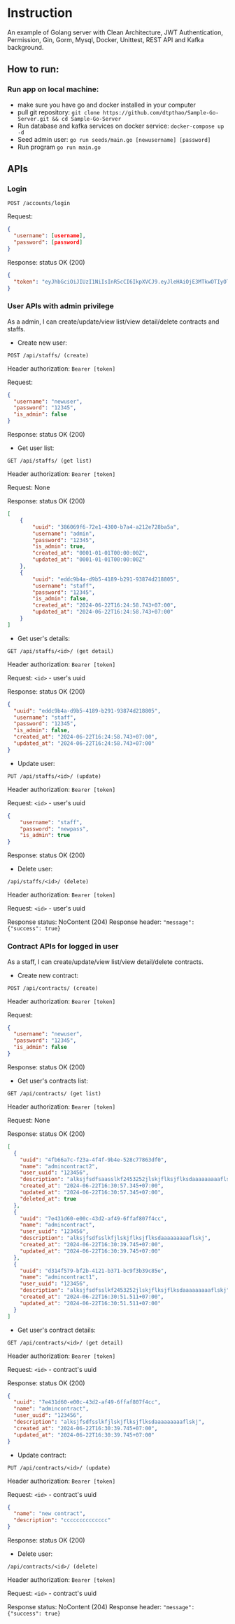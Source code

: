 # Instruction

An example of Golang server with Clean Architecture, JWT Authentication, Permission, Gin, Gorm, Mysql, Docker, Unittest, REST API and Kafka background.

## How to run:
### Run app on local machine:
- make sure you have go and docker installed in your computer
- pull git repository: `git clone https://github.com/dtpthao/Sample-Go-Server.git && cd Sample-Go-Server`
- Run database and kafka services on docker service: `docker-compose up -d`
- Seed admin user: `go run seeds/main.go [newusername] [password]`
- Run program `go run main.go`


## APIs

### Login
```
POST /accounts/login
```
Request:
```json
{
  "username": [username],
  "password": [password]
}
```

Response: status OK (200)
```json
{
  "token": "eyJhbGciOiJIUzI1NiIsInR5cCI6IkpXVCJ9.eyJleHAiOjE3MTkwOTIyOTUsImlhdCI6MTcxOTA4ODY5NSwidXNlcm5hbWUiOiJhZG1pbiJ9.mTHMQS_OQC1pbKTMecN0FrIFMxgRnWZzfRBMOoMNVDs"
}
```


### User APIs with admin privilege
As a admin, I can create/update/view list/view detail/delete contracts and staffs.

- Create new user:
```
POST /api/staffs/ (create)
```
Header authorization: `Bearer [token]`

Request:
```json
{
  "username": "newuser",
  "password": "12345",
  "is_admin": false
}
```

Response: status OK (200)

- Get user list:
```
GET /api/staffs/ (get list)
```
Header authorization: `Bearer [token]`

Request: None

Response: status OK (200)
```json
[
    {
        "uuid": "386069f6-72e1-4300-b7a4-a212e728ba5a",
        "username": "admin",
        "password": "12345",
        "is_admin": true,
        "created_at": "0001-01-01T00:00:00Z",
        "updated_at": "0001-01-01T00:00:00Z"
    },
    {
        "uuid": "eddc9b4a-d9b5-4189-b291-93874d218805",
        "username": "staff",
        "password": "12345",
        "is_admin": false,
        "created_at": "2024-06-22T16:24:58.743+07:00",
        "updated_at": "2024-06-22T16:24:58.743+07:00"
    }
]
```

- Get user's details:
```
GET /api/staffs/<id>/ (get detail)
```

Header authorization: `Bearer [token]`

Request: `<id>` - user's uuid

Response: status OK (200)
```json
{
  "uuid": "eddc9b4a-d9b5-4189-b291-93874d218805",
  "username": "staff",
  "password": "12345",
  "is_admin": false,
  "created_at": "2024-06-22T16:24:58.743+07:00",
  "updated_at": "2024-06-22T16:24:58.743+07:00"
}
```

- Update user:
```
PUT /api/staffs/<id>/ (update)
```

Header authorization: `Bearer [token]`

Request: `<id>` - user's uuid
```json
{
    "username": "staff",
    "password": "newpass",
    "is_admin": true
}
```

Response: status OK (200)

- Delete user:
```
/api/staffs/<id>/ (delete)
```
Header authorization: `Bearer [token]`

Request: `<id>` - user's uuid

Response status: NoContent (204)
Response header: `"message": {"success": true}`



### Contract APIs for logged in user

As a staff, I can create/update/view list/view detail/delete contracts.

- Create new contract:
```
POST /api/contracts/ (create)
```
Header authorization: `Bearer [token]`

Request:
```json
{
  "username": "newuser",
  "password": "12345",
  "is_admin": false
}
```

Response: status OK (200)

- Get user's contracts list:
```
GET /api/contracts/ (get list)
```
Header authorization: `Bearer [token]`

Request: None

Response: status OK (200)
```json
[
  {
    "uuid": "4fb66a7c-f23a-4f4f-9b4e-528c77863df0",
    "name": "admincontract2",
    "user_uuid": "123456",
    "description": "alksjfsdfsaasslkf2453252jlskjflksjflksdaaaaaaaaaflskj",
    "created_at": "2024-06-22T16:30:57.345+07:00",
    "updated_at": "2024-06-22T16:30:57.345+07:00",
    "deleted_at": true
  },
  {
    "uuid": "7e431d60-e00c-43d2-af49-6ffaf807f4cc",
    "name": "admincontract",
    "user_uuid": "123456",
    "description": "alksjfsdfsslkfjlskjflksjflksdaaaaaaaaaflskj",
    "created_at": "2024-06-22T16:30:39.745+07:00",
    "updated_at": "2024-06-22T16:30:39.745+07:00"
  },
  {
    "uuid": "d314f579-bf2b-4121-b371-bc9f3b39c85e",
    "name": "admincontract1",
    "user_uuid": "123456",
    "description": "alksjfsdfsslkf2453252jlskjflksjflksdaaaaaaaaaflskj",
    "created_at": "2024-06-22T16:30:51.511+07:00",
    "updated_at": "2024-06-22T16:30:51.511+07:00"
  }
]
```

- Get user's contract details:
```
GET /api/contracts/<id>/ (get detail)
```

Header authorization: `Bearer [token]`

Request: `<id>` - contract's uuid

Response: status OK (200)
```json
{
  "uuid": "7e431d60-e00c-43d2-af49-6ffaf807f4cc",
  "name": "admincontract",
  "user_uuid": "123456",
  "description": "alksjfsdfsslkfjlskjflksjflksdaaaaaaaaaflskj",
  "created_at": "2024-06-22T16:30:39.745+07:00",
  "updated_at": "2024-06-22T16:30:39.745+07:00"
}
```

- Update contract:
```
PUT /api/contracts/<id>/ (update)
```

Header authorization: `Bearer [token]`

Request: `<id>` - contract's uuid
```json
{
  "name": "new contract",
  "description": "cccccccccccccc"
}
```

Response: status OK (200)

- Delete user:
```
/api/contracts/<id>/ (delete)
```
Header authorization: `Bearer [token]`

Request: `<id>` - contract's uuid

Response status: NoContent (204)
Response header: `"message": {"success": true}`


